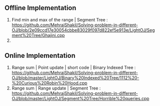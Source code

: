 ## Offline Implementation
1. Find min and max of the range | Segment Tree : https://github.com/MehrajShakil/Solving-problem-in-different-OJ/blob/2e09ccd17e30054cbbe83029f097d822ef5e913e/LightOJ/Segment%20Tree/Ghajini.cpp
2. 


## Online Implementation
1. Range sum | Point update | short code | Binary Indexed Tree : https://github.com/MehrajShakil/Solving-problem-in-different-OJ/blob/master/LightOJ/Binary%20Indexed%20Tree/1112%20-%20Curious%20Robin%20Hood.cpp
2. Range sum | Range update | Segment Tree : https://github.com/MehrajShakil/Solving-problem-in-different-OJ/blob/master/LightOJ/Segment%20Tree/Horrible%20queries.cpp
